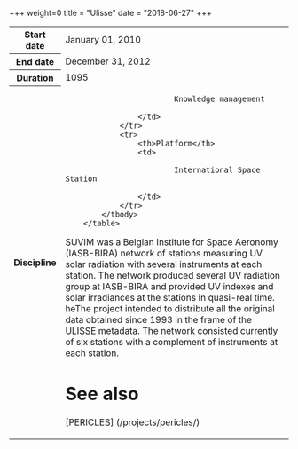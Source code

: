 +++
weight=0
title = "Ulisse"
date = "2018-06-27"
+++




 <table class="table table-striped table-bordered">
            <tbody>
                <tr>
                    <th>Start date</th>
                    <td>January 01, 2010</td>
                </tr>
                <tr>
                    <th>End date</th>
                    <td>December 31, 2012</td>
                </tr>
                <tr>
                    <th>Duration</th>
                    <td>1095</td>
                </tr>
                <tr>
                    <th>Discipline</th>
                    <td>
                    
                            Knowledge management
                       
                    </td>
                </tr>
                <tr>
                    <th>Platform</th>
                    <td>
                   
                            International Space Station
                  
                    </td>
                </tr>
            </tbody>
        </table>
        

SUVIM was a Belgian Institute for Space Aeronomy (IASB-BIRA) network of stations measuring UV solar radiation with several instruments at each station. The network produced several UV radiation group at IASB-BIRA and provided UV indexes and solar irradiances at the stations in quasi-real time.
heThe project intended to distribute all the original data obtained since 1993 in the frame of the ULISSE metadata.
The network consisted currently of six stations with a complement of instruments at each station.
        
See also
================

[PERICLES] (/projects/pericles/)
    
    


